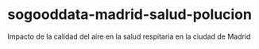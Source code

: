 # sogooddata-madrid-salud-polucion
Impacto de la calidad del aire en la salud respitaria en la ciudad de Madrid

